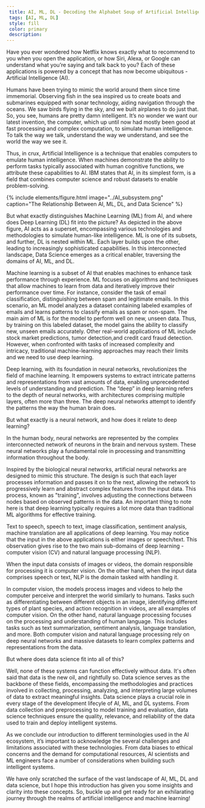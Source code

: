 ```yaml
---
 title: AI, ML, DL - Decoding the Alphabet Soup of Artificial Intelligence
 tags: [AI, ML, DL]
 style: fill 
 color: primary 
 description: 
---
```

 
Have you ever wondered how Netflix knows exactly what to recommend to you when you open the application, or how Siri, Alexa, or Google can understand what you’re saying and talk back to you? Each of these applications is powered by a concept that has now become ubiquitous - Artificial Intelligence (AI).

Humans have been trying to mimic the world around them since time immemorial. Observing fish in the sea inspired us to create boats and submarines equipped with sonar technology, aiding navigation through the oceans. We saw birds flying in the sky, and we built airplanes to do just that. So, you see, humans are pretty damn intelligent. It’s no wonder we want our latest invention, the computer, which up until now had mostly been good at fast processing and complex computation, to simulate human intelligence. To talk the way we talk, understand the way we understand, and see the world the way we see it.

Thus, in crux, Artificial Intelligence is a technique that enables computers to emulate human intelligence. When machines demonstrate the ability to perform tasks typically associated with human cognitive functions, we attribute these capabilities to AI. IBM states that AI, in its simplest form, is a field that combines computer science and robust datasets to enable problem-solving.

{% include elements/figure.html image="../AI_subsystem.png" caption="The Relationship Between AI, ML, DL, and Data Science" %}

But what exactly distinguishes Machine Learning (ML) from AI, and where does Deep Learning (DL) fit into the picture? As depicted in the above figure, AI acts as a superset, encompassing various technologies and methodologies to simulate human-like intelligence. ML is one of its subsets, and further, DL is nested within ML. Each layer builds upon the other, leading to increasingly sophisticated capabilities. In this interconnected landscape, Data Science emerges as a critical enabler, traversing the domains of AI, ML, and DL.

Machine learning is a subset of AI that enables machines to enhance task performance through experience. ML focuses on algorithms and techniques that allow machines to learn from data and iteratively improve their performance over time. For instance, consider the task of email classification, distinguishing between spam and legitimate emails. In this scenario, an ML model analyzes a dataset containing labeled examples of emails and learns patterns to classify emails as spam or non-spam. The main aim of ML is for the model to perform well on new, unseen data. Thus, by training on this labeled dataset, the model gains the ability to classify new, unseen emails accurately. Other real-world applications of ML include stock market predictions, tumor detection,and credit card fraud detection. However, when confronted with tasks of increased complexity and intricacy, traditional machine-learning approaches may reach their limits and we need to use deep learning.

Deep learning, with its foundation in neural networks, revolutionizes the field of machine learning. It empowers systems to extract intricate patterns and representations from vast amounts of data, enabling unprecedented levels of understanding and prediction.
The “deep” in deep learning refers to the depth of neural networks, with architectures comprising multiple layers, often more than three. ​The deep neural networks attempt to identify the patterns the way the human brain does. 

But what exactly is a neural network, and how does it relate to deep learning?

In the human body, neural networks are represented by the complex interconnected network of neurons in the brain and nervous system. These neural networks play a fundamental role in processing and transmitting information throughout the body.

Inspired by the biological neural networks, artificial neural networks are designed to mimic this structure. The design is such that each layer processes information and passes it on to the next, allowing the network to progressively learn and abstract complex features from the input data. This process, known as "training", involves adjusting the connections between nodes based on observed patterns in the data. An important thing to note here is that deep learning typically requires a lot more data than traditional ML algorithms for effective training.

Text to speech, speech to text,  image classification, sentiment analysis, machine translation are all applications of deep learning. You may notice that the input in the above applications is either images or speech/text. This observation gives rise to the two main sub-domains of deep learning - computer vision (CV) and natural language processing (NLP).

When the input data consists of images or videos, the domain responsible for processing it is computer vision. On the other hand, when the input data comprises speech or text, NLP is the domain tasked with handling it.

In computer vision, the models process images and videos to help the computer perceive and interpret the world similarly to humans. Tasks such as differentiating between different objects in an image, identifying different types of plant species, and action recognition in videos, are all examples of computer vision. On the other hand, natural language processing focuses on the processing and understanding of human language. This includes tasks such as text summarization, sentiment analysis, language translation, and more. Both computer vision and natural language processing rely on deep neural networks and massive datasets to learn complex patterns and representations from the data.

But where does data science fit into all of this?

Well, none of these systems can function effectively without data. It's often said that data is the new oil, and rightfully so. Data science serves as the backbone of these fields, encompassing the methodologies and practices involved in collecting, processing, analyzing, and interpreting large volumes of data to extract meaningful insights. Data science plays a crucial role in every stage of the development lifecyle of AI, ML, and DL systems. From data collection and preprocessing to model training and evaluation, data science techniques ensure the quality, relevance, and reliability of the data used to train and deploy intelligent systems.

As we conclude our introduction to different terminologies used in the AI ecosystem, it’s important to acknowledge the several challenges and limitations associated with these technologies. From data biases to ethical concerns and the demand for computational resources, AI scientists and ML engineers face a number of considerations when building such intelligent systems. 

We have only scratched the surface of the vast landscape of AI, ML, DL and data science, but I hope this introduction has given you some insights and clarity into these concepts. So, buckle up and get ready for an exhilarating journey through the realms of artificial intelligence and machine learning!

